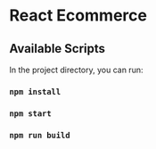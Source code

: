 # React Ecommerce

## Available Scripts

In the project directory, you can run:

### `npm install`
### `npm start`
### `npm run build`